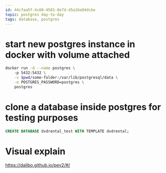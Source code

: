 ```yaml
---
id: 44cfaa5f-4c60-4581-8e7d-d5a16e84dcbe
topic: postgres day-to-day
tags: database, postgres
---
```



# start new postgres instance in docker with volume attached

```bash
docker run -d --name postgres \ 
    -p 5432:5432 \
    -v $pwd/some-folder:/var/lib/postgresql/data \
    -e POSTGRES_PASSWORD=postgres \
    postgres
```

# clone a database inside postgres for testing purposes

```sql
CREATE DATABASE dvdrental_test WITH TEMPLATE dvdrental;
```

# Visual explain

https://dalibo.github.io/pev2/#/